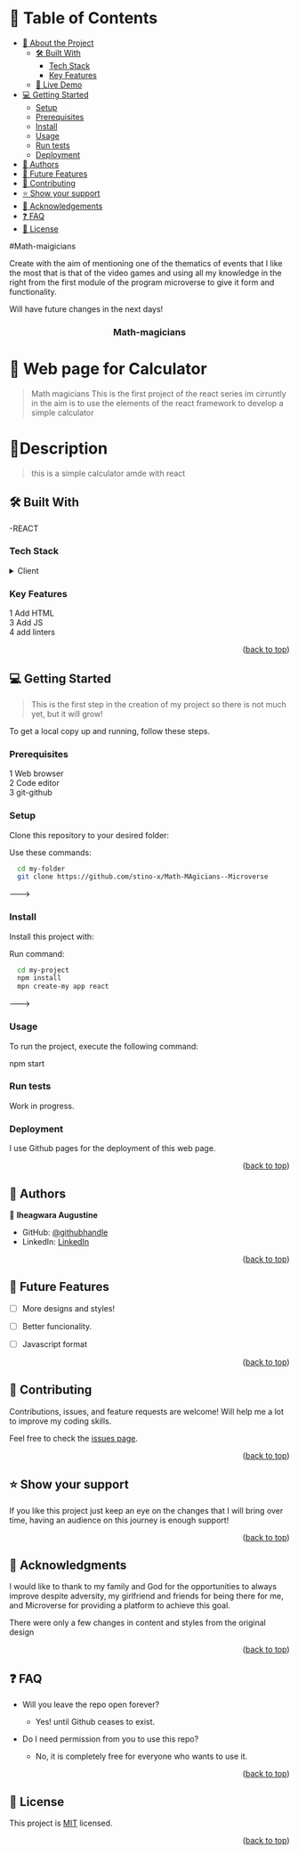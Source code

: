 
# 📗 Table of Contents

- [📖 About the Project](#about-project)
  - [🛠 Built With](#built-with)
    - [Tech Stack](#tech-stack)
    - [Key Features](#key-features)
  - [🚀 Live Demo](#live-demo)
- [💻 Getting Started](#getting-started)
  - [Setup](#setup)
  - [Prerequisites](#prerequisites)
  - [Install](#install)
  - [Usage](#usage)
  - [Run tests](#run-tests)
  - [Deployment](#triangular_flag_on_post-deployment)
- [👥 Authors](#authors)
- [🔭 Future Features](#future-features)
- [🤝 Contributing](#contributing)
- [⭐️ Show your support](#support)
- [🙏 Acknowledgements](#acknowledgements)
- [❓ FAQ](#faq)
- [📝 License](#license)


#Math-maigicians

Create with the aim of mentioning one of the thematics of events that I like the most that is that of the video games and using all my knowledge in the right from the first module of the program microverse to give it form and functionality. 

Will have future changes in the next days! 

<a name="readme-top"></a>


<div align="center">

  <h3 id="title"><b>Math-magicians</b></h3>

</div>

# 📖 Web page for Calculator <a name="about-project"></a>
> Math magicians
> This is the first project of the react series im cirruntly in the aim is to use the elements of the react framework to develop a simple calculator


# 📖Description <a name="about-project"></a>
> this is a simple calculator amde with react

## 🛠 Built With <a name="built-with"></a>

-REACT

### Tech Stack <a name="tech-stack"></a>

<details>
  <summary>Client</summary>
  <ul>
    <li><a href="https://reactjs.org/">HTML</a></li>
    <li><a href="https://reactjs.org/">CSS</a></li>
    <li><a href="https://reactjs.org/">JS(react)</a></li>
  </ul>
</details>



### Key Features <a name="key-features"></a>

1 Add HTML <br>
3 Add JS<br> 
4 add linters<br>

<p align="right">(<a href="#readme-top">back to top</a>)</p>


## 💻 Getting Started <a name="getting-started"></a>

> This is the first step in the creation of my project so there is not much yet, but it will grow!

To get a local copy up and running, follow these steps.

### Prerequisites

1 Web browser <br>
2 Code editor   <br>
3 git-github<br>

### Setup

Clone this repository to your desired folder:

Use these commands: 

```sh
  cd my-folder
  git clone https://github.com/stino-x/Math-MAgicians--Microverse
```
--->

### Install

Install this project with:


Run command:

```sh
  cd my-project
  npm install
  mpn create-my app react
```
--->

### Usage

To run the project, execute the following command:

npm start

### Run tests

Work in progress.

### Deployment

I use Github pages for the deployment of this web page.

<p align="right">(<a href="#readme-top">back to top</a>)</p>



## 👥 Authors <a name="authors"></a>

👤 **Iheagwara Augustine**

- GitHub: [@githubhandle](https://github.com/stino-x)
- LinkedIn: [LinkedIn](https://www.linkedin.com/in/augustine-iheagwara-644b11228/)

<p align="right">(<a href="#readme-top">back to top</a>)</p>


## 🔭 Future Features <a name="future-features"></a>

- [ ] More designs and styles!
- [ ] Better funcionality.
- [ ] Javascript format


<p align="right">(<a href="#readme-top">back to top</a>)</p>



## 🤝 Contributing <a name="contributing"></a>

Contributions, issues, and feature requests are welcome! Will help me a lot to improve my coding skills.

Feel free to check the [issues page](../../issues/).

<p align="right">(<a href="#readme-top">back to top</a>)</p>



## ⭐️ Show your support <a name="support"></a>


If you like this project just keep an eye on the changes that I will bring over time, having an audience on this journey is enough support!

<p align="right">(<a href="#readme-top">back to top</a>)</p>



## 🙏 Acknowledgments <a name="acknowledgements"></a>

I would like to thank to my family and God for the opportunities to always improve despite adversity, my girlfriend and friends for being there for me, and Microverse for providing a platform to achieve this goal. 

There were only a few changes in content and styles from the original design

<p align="right">(<a href="#readme-top">back to top</a>)</p>



## ❓ FAQ <a name="faq"></a>


- Will you leave the repo open forever?

  - Yes! until Github ceases to exist.

- Do I need permission from you to use this repo?

  - No, it is completely free for everyone who wants to use it.

<p align="right">(<a href="#readme-top">back to top</a>)</p>



## 📝 License <a name="license"></a>

This project is [MIT](./LICENSE) licensed.




<p align="right">(<a href="#readme-top">back to top</a>)</p>
